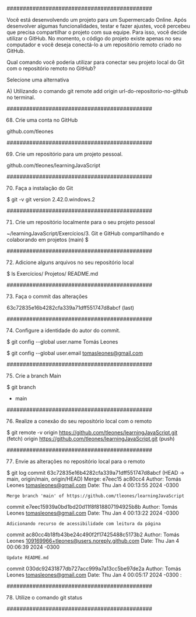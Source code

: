 #############################################

Você está desenvolvendo um projeto para um Supermercado Online. Após desenvolver algumas funcionalidades, testar e fazer ajustes, você percebeu que precisa compartilhar o projeto com sua equipe. Para isso, você decide utilizar o GitHub. No momento, o código do projeto existe apenas no seu computador e você deseja conectá-lo a um repositório remoto criado no GitHub.

Qual comando você poderia utilizar para conectar seu projeto local do Git com o repositório remoto no GitHub?

Selecione uma alternativa

A)
Utilizando o comando git remote add origin url-do-repositorio-no-github no terminal.

#############################################

68. Crie uma conta no GitHub

github.com/tleones

#############################################

69. Crie um repositório para um projeto pessoal.

github.com/tleones/learningJavaScript

#############################################

70. Faça a instalação do Git

$ git -v
git version 2.42.0.windows.2


#############################################

71. Crie um repositório localmente para o seu projeto pessoal

~/learningJavaScript/Exercícios/3. Git e GitHub compartilhando e colaborando em projetos (main)
$

#############################################

72. Adicione alguns arquivos no seu repositório local

$ ls
Exercícios/  Projetos/  README.md

#############################################

73. Faça o commit das alterações

63c72835e16b4282cfa339a71dff551747d8abcf (last)

#############################################

74. Configure a identidade do autor do commit.

$ git config --global user.name
Tomás Leones

$ git config --global user.email
tomasleones@gmail.com

#############################################

75. Crie a branch Main

$ git branch
* main

#############################################

76. Realize a conexão do seu repositório local com o remoto

$ git remote -v
origin  https://github.com/tleones/learningJavaScript.git (fetch)
origin  https://github.com/tleones/learningJavaScript.git (push)

#############################################

77. Envie as alterações no repositório local para o remoto

$ git log
commit 63c72835e16b4282cfa339a71dff551747d8abcf (HEAD -> main, origin/main, origin/HEAD)
Merge: e7eec15 ac80cc4
Author: Tomás Leones <tomasleones@gmail.com>
Date:   Thu Jan 4 00:13:55 2024 -0300

    Merge branch 'main' of https://github.com/tleones/learningJavaScript

commit e7eec15939a0bd1bd20d11f8f818807194925b8b
Author: Tomás Leones <tomasleones@gmail.com>
Date:   Thu Jan 4 00:13:22 2024 -0300

    Adicionando recurso de acessibilidade com leitura da página

commit ac80cc4b18fb43be24c490f2f17425488c5173b2
Author: Tomás Leones <109169966+tleones@users.noreply.github.com>
Date:   Thu Jan 4 00:06:39 2024 -0300

    Update README.md

commit 030dc92431877db727acc999a7a13cc5be97de2a
Author: Tomás Leones <tomasleones@gmail.com>
Date:   Thu Jan 4 00:05:17 2024 -0300
:

#############################################

78. Utilize o comando git status

#############################################